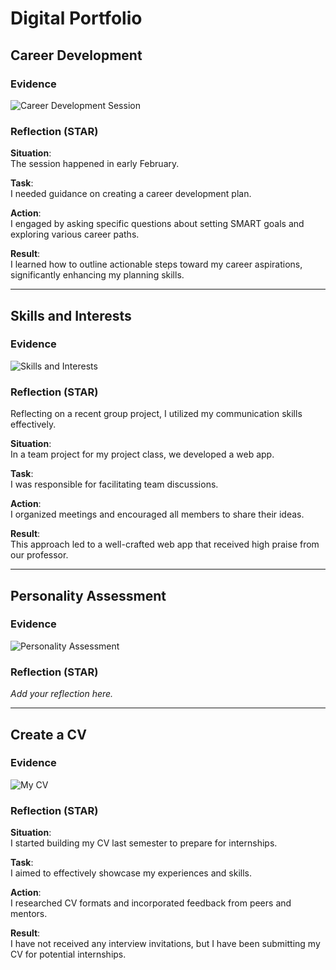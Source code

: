 # Digital Portfolio

## Career Development

### Evidence
![Career Development Session](path/to/artefacts/Career_Counselling.png)  

### Reflection (STAR)
**Situation**:  
The session happened in early February.

**Task**:  
I needed guidance on creating a career development plan.

**Action**:  
I engaged by asking specific questions about setting SMART goals and exploring various career paths.

**Result**:  
I learned how to outline actionable steps toward my career aspirations, significantly enhancing my planning skills.

---

## Skills and Interests

### Evidence
![Skills and Interests](path/to/artefacts/Skills_and_Interests.png)

### Reflection (STAR)
Reflecting on a recent group project, I utilized my communication skills effectively.

**Situation**:  
In a team project for my project class, we developed a web app.

**Task**:  
I was responsible for facilitating team discussions.

**Action**:  
I organized meetings and encouraged all members to share their ideas.

**Result**:  
This approach led to a well-crafted web app that received high praise from our professor.

---

## Personality Assessment

### Evidence
![Personality Assessment](path/to/artefacts/Personality_Assessment.png)

### Reflection (STAR)
*Add your reflection here.*

---

## Create a CV

### Evidence
![My CV](path/to/artefacts/CV_Submission.png)

### Reflection (STAR)
**Situation**:  
I started building my CV last semester to prepare for internships.

**Task**:  
I aimed to effectively showcase my experiences and skills.

**Action**:  
I researched CV formats and incorporated feedback from peers and mentors.

**Result**:  
I have not received any interview invitations, but I have been submitting my CV for potential internships.
